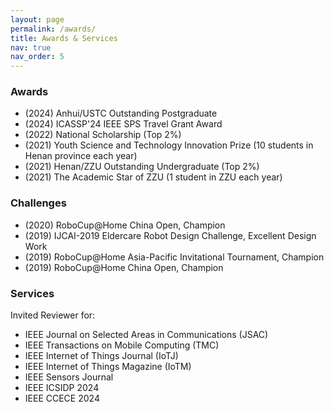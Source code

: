 ```yaml
---
layout: page
permalink: /awards/
title: Awards & Services
nav: true
nav_order: 5
---
```



### Awards
- (2024) Anhui/USTC Outstanding Postgraduate 
- (2024) ICASSP'24 IEEE SPS Travel Grant Award
- (2022) National Scholarship (Top 2%)
- (2021) Youth Science and Technology Innovation Prize (10 students in Henan province each year) 
- (2021) Henan/ZZU Outstanding Undergraduate (Top 2%)
- (2021) The Academic Star of ZZU (1 student in ZZU each year)

### Challenges
- (2020) RoboCup@Home China Open, Champion
- (2019) IJCAI-2019 Eldercare Robot Design Challenge, Excellent Design Work
- (2019) RoboCup@Home Asia-Pacific Invitational Tournament, Champion
- (2019) RoboCup@Home China Open, Champion

### Services
Invited Reviewer for:
 - IEEE Journal on Selected Areas in Communications (JSAC)
 - IEEE Transactions on Mobile Computing (TMC)
 - IEEE Internet of Things Journal (IoTJ)
 - IEEE Internet of Things Magazine (IoTM)
 - IEEE Sensors Journal
 - IEEE ICSIDP 2024
 - IEEE CCECE 2024
